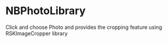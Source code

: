 # NBPhotoLibrary
Click and choose Photo and provides the cropping feature using RSKImageCropper library
